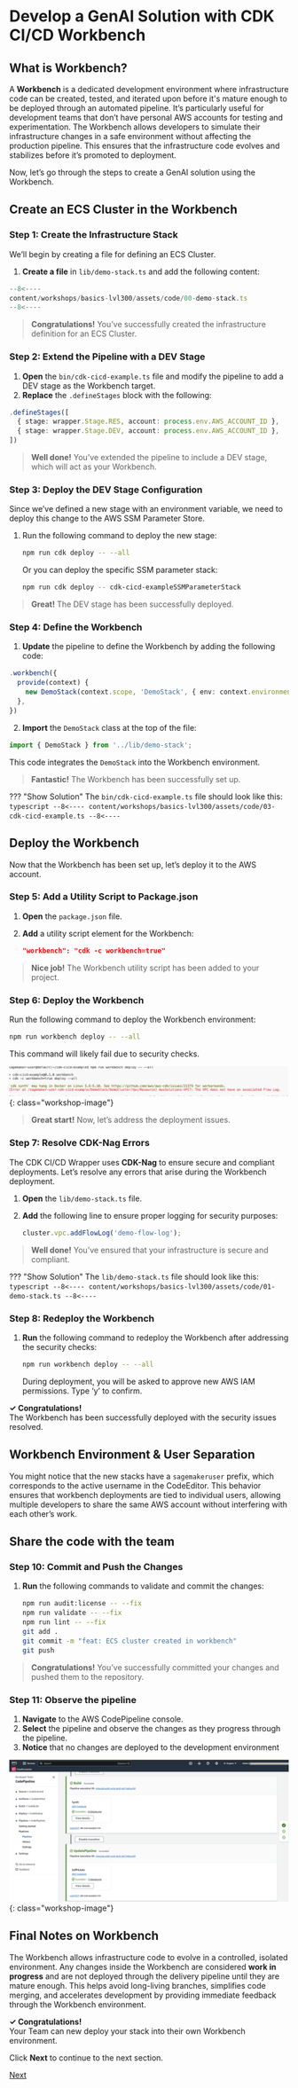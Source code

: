
# Develop a GenAI Solution with CDK CI/CD Workbench

## What is Workbench?

A **Workbench** is a dedicated development environment where infrastructure code can be created, tested, and iterated upon before it's mature enough to be deployed through an automated pipeline. It’s particularly useful for development teams that don’t have personal AWS accounts for testing and experimentation. The Workbench allows developers to simulate their infrastructure changes in a safe environment without affecting the production pipeline. This ensures that the infrastructure code evolves and stabilizes before it’s promoted to deployment.

Now, let’s go through the steps to create a GenAI solution using the Workbench.

## Create an ECS Cluster in the Workbench

### Step 1: Create the Infrastructure Stack

We’ll begin by creating a file for defining an ECS Cluster.

1. **Create a file** in `lib/demo-stack.ts` and add the following content:

```typescript
--8<----
content/workshops/basics-lvl300/assets/code/00-demo-stack.ts
--8<----
```

> **Congratulations!** You’ve successfully created the infrastructure definition for an ECS Cluster.

### Step 2: Extend the Pipeline with a DEV Stage

1. **Open** the `bin/cdk-cicd-example.ts` file and modify the pipeline to add a DEV stage as the Workbench target.
2. **Replace** the `.defineStages` block with the following:

```typescript
.defineStages([
  { stage: wrapper.Stage.RES, account: process.env.AWS_ACCOUNT_ID },
  { stage: wrapper.Stage.DEV, account: process.env.AWS_ACCOUNT_ID },
])
```

> **Well done!** You’ve extended the pipeline to include a DEV stage, which will act as your Workbench.

### Step 3: Deploy the DEV Stage Configuration

Since we’ve defined a new stage with an environment variable, we need to deploy this change to the AWS SSM Parameter Store.

1. Run the following command to deploy the new stage:

    ```bash
    npm run cdk deploy -- --all
    ```

    Or you can deploy the specific SSM parameter stack:

    ```bash
    npm run cdk deploy -- cdk-cicd-exampleSSMParameterStack
    ```

> **Great!** The DEV stage has been successfully deployed.

### Step 4: Define the Workbench

1. **Update** the pipeline to define the Workbench by adding the following code:

```typescript
.workbench({
  provide(context) {
    new DemoStack(context.scope, 'DemoStack', { env: context.environment });
  },
})
```

2. **Import** the `DemoStack` class at the top of the file:

```typescript
import { DemoStack } from '../lib/demo-stack';
```

This code integrates the `DemoStack` into the Workbench environment.

> **Fantastic!** The Workbench has been successfully set up.

??? "Show Solution"
    The `bin/cdk-cicd-example.ts` file should look like this:
    ```typescript
    --8<----
    content/workshops/basics-lvl300/assets/code/03-cdk-cicd-example.ts
    --8<----
    ```

## Deploy the Workbench

Now that the Workbench has been set up, let’s deploy it to the AWS account.

### Step 5: Add a Utility Script to Package.json

1. **Open** the `package.json` file.
2. **Add** a utility script element for the Workbench:

    ```json
    "workbench": "cdk -c workbench=true"
    ```

> **Nice job!** The Workbench utility script has been added to your project.

### Step 6: Deploy the Workbench

Run the following command to deploy the Workbench environment:

```bash
npm run workbench deploy -- --all
```

This command will likely fail due to security checks.
    
![CDK NAG](./assets/04-images/04-01-cdknag.png){: class="workshop-image"}

> **Great start!** Now, let’s address the deployment issues.

### Step 7: Resolve CDK-Nag Errors

The CDK CI/CD Wrapper uses **CDK-Nag** to ensure secure and compliant deployments. Let’s resolve any errors that arise during the Workbench deployment.

1. **Open** the `lib/demo-stack.ts` file.
2. **Add** the following line to ensure proper logging for security purposes:

    ```typescript
    cluster.vpc.addFlowLog('demo-flow-log');
    ```

> **Well done!** You’ve ensured that your infrastructure is secure and compliant.

??? "Show Solution"
    The `lib/demo-stack.ts` file should look like this:
    ```typescript
    --8<----
    content/workshops/basics-lvl300/assets/code/01-demo-stack.ts
    --8<----
    ```

### Step 8: Redeploy the Workbench

1. **Run** the following command to redeploy the Workbench after addressing the security checks:

    ```bash
    npm run workbench deploy -- --all
    ```

    During deployment, you will be asked to approve new AWS IAM permissions. Type ‘y’ to confirm.

<div class="workshop-congrats-box">
  <strong class="workshop-congrats-title">✓ Congratulations!</strong><br/>
The Workbench has been successfully deployed with the security issues resolved.
</div>

## Workbench Environment & User Separation

You might notice that the new stacks have a `sagemakeruser` prefix, which corresponds to the active username in the CodeEditor. This behavior ensures that workbench deployments are tied to individual users, allowing multiple developers to share the same AWS account without interfering with each other’s work.

## Share the code with the team

### Step 10: Commit and Push the Changes

1. **Run** the following commands to validate and commit the changes:

    ```bash
    npm run audit:license -- --fix
    npm run validate -- --fix
    npm run lint -- --fix
    git add .
    git commit -m "feat: ECS cluster created in workbench"
    git push
    ```

> **Congratulations!** You’ve successfully committed your changes and pushed them to the repository.

### Step 11: Observe the pipeline

1. **Navigate** to the AWS CodePipeline console.
2. **Select** the pipeline and observe the changes as they progress through the pipeline.
3. **Notice** that no changes are deployed to the development environment

![AWS CodePipeline Execution](./assets/04-images/04-02-pipeline.png){: class="workshop-image"}

## Final Notes on Workbench

The Workbench allows infrastructure code to evolve in a controlled, isolated environment. Any changes inside the Workbench are considered **work in progress** and are not deployed through the delivery pipeline until they are mature enough. This helps avoid long-living branches, simplifies code merging, and accelerates development by providing immediate feedback through the Workbench environment.

<div class="workshop-congrats-box">
  <strong class="workshop-congrats-title">✓ Congratulations!</strong><br/>
Your Team can new deploy your stack into their own Workbench environment.
</div>

Click **Next** to continue to the next section.

<a href="05-deploy-stack.html" class="md-button">Next</a>
